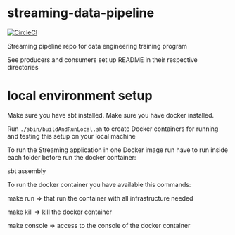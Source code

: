 # streaming-data-pipeline

[![CircleCI](https://circleci.com/gh/ThoughtWorksInc/streaming-data-pipeline.svg?style=svg)](https://circleci.com/gh/ThoughtWorksInc/streaming-data-pipeline)

Streaming pipeline repo for data engineering training program

See producers and consumers set up README in their respective directories

# local environment setup
Make sure you have sbt installed.
Make sure you have docker installed.

Run `./sbin/buildAndRunLocal.sh` to create Docker containers for running and testing this setup on your local machine

To run the Streaming application in one Docker image run have to run inside each folder before run the docker container:

sbt assembly

To run the docker container you have available this commands:

make run => that run the container with all infrastructure needed 

make kill => kill the docker container

make console => access to the console of the docker container

